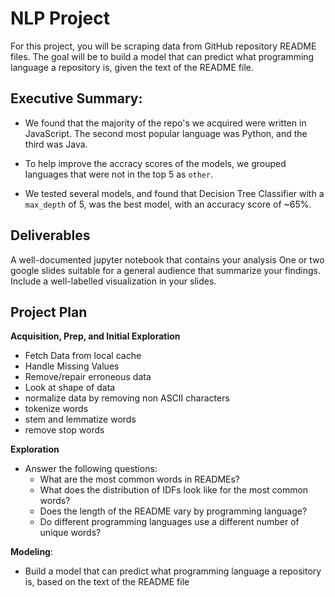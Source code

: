 # NLP Project

For this project, you will be scraping data from GitHub repository README files. The goal will be to build a model that can predict what programming language a repository is, given the text of the README file.

## Executive Summary:

* We found that the majority of the repo's we acquired were written in JavaScript. The second most popular language was Python, and the third was Java.

* To help improve the accracy scores of the models, we grouped languages that were not in the top 5 as `other`. 

* We tested several models, and found that Decision Tree Classifier with a `max_depth` of 5, was the best model, with an accuracy score of ~65%. 


## Deliverables

A well-documented jupyter notebook that contains your analysis
One or two google slides suitable for a general audience that summarize your findings. Include a well-labelled visualization in your slides.

## Project Plan

**Acquisition, Prep, and Initial Exploration**
* Fetch Data from local cache
* Handle Missing Values
* Remove/repair erroneous data
* Look at shape of data
* normalize data by removing non ASCII characters
* tokenize words
* stem and lemmatize words
* remove stop words

**Exploration**
* Answer the following questions:
    * What are the most common words in READMEs?
    * What does the distribution of IDFs look like for the most common words?
    * Does the length of the README vary by programming language?
    * Do different programming languages use a different number of unique words?


**Modeling**:

* Build a model that can predict what programming language a repository is, based on the text of the README file

